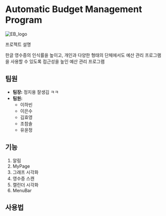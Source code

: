 # Automatic Budget Management Program

![EB_logo](https://github.com/YoonjeongYoo/Capstone-EasyBudget/assets/145105916/1db99ee3-5ed6-423a-ae8e-818559b804f9)

프로젝트 설명

한글 영수증의 인식률을 높이고, 개인과 다양한 형태의 단체에서도 예산 관리 프로그램을 사용할 수 있도록 접근성을 높인 예산 관리 프로그램

## 팀원

- **팀장:** 정지용 잘생김 ㅋㅋ
- **팀원:**
    - 이하빈
    - 이은수
    - 김효영
    - 조참솔
    - 유윤정

## 기능

1. 알림
2. MyPage
3. 그래프 시각화
4. 영수증 스캔
5. 캘린더 시각화
6. MenuBar


## 사용법
